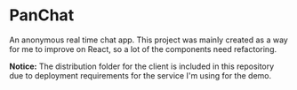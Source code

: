 # PanChat

An anonymous real time chat app. This project was mainly created as a way for me to improve on React, so a lot of the components need refactoring.

**Notice:** The distribution folder for the client is included in this repository due to deployment requirements for the service I'm using for the demo.
